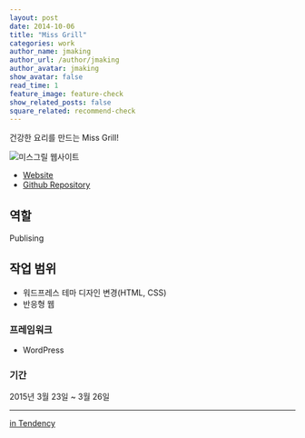 ```yaml
---
layout: post
date: 2014-10-06
title: "Miss Grill"
categories: work
author_name: jmaking
author_url: /author/jmaking
author_avatar: jmaking
show_avatar: false
read_time: 1 
feature_image: feature-check
show_related_posts: false
square_related: recommend-check
---
```


건강한 요리를 만드는 Miss Grill!

![미스그릴 웹사이트]({{site.url}}/{{site.baseurl}}img/post-assets/work-missgrill.png)

- [Website](http://missgrill.co.kr/)
- [Github Repository](https://github.com/joongone/miss_grill.git)

## 역할
Publising

## 작업 범위
- 워드프레스 테마 디자인 변경(HTML, CSS)
- 반응형 웹

### 프레임워크
- WordPress

### 기간
2015년 3월 23일 ~ 3월 26일

---
[in Tendency](http://tendency.co.kr/tendency/work/work_view.asp?sbdtype=0000400001&sgubun=&sissmall=&se_page=1&se_perpage=20&bno=174)